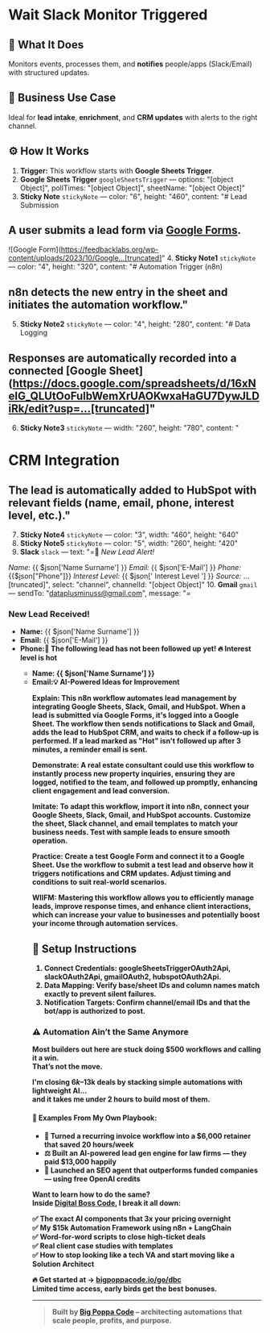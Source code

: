 # Wait Slack Monitor Triggered
## 🚀 What It Does
Monitors events, processes them, and **notifies** people/apps (Slack/Email) with structured updates.

## 💼 Business Use Case
Ideal for **lead intake**, **enrichment**, and **CRM updates** with alerts to the right channel.

## ⚙️ How It Works
1. **Trigger:** This workflow starts with **Google Sheets Trigger**.
2. **Google Sheets Trigger** `googleSheetsTrigger` — options: "[object Object]", pollTimes: "[object Object]", sheetName: "[object Object]"
3. **Sticky Note** `stickyNote` — color: "6", height: "460", content: "# Lead Submission

## A user submits a lead form via [Google Forms](https://forms.gle/VLhKeRySSWNKo2aR8).

![Google Form](https://feedbacklabs.org/wp-content/uploads/2023/10/Google…[truncated]"
4. **Sticky Note1** `stickyNote` — color: "4", height: "320", content: "# Automation Trigger (n8n)

## n8n detects the new entry in the sheet and initiates the automation workflow."
5. **Sticky Note2** `stickyNote` — color: "4", height: "280", content: "# Data Logging
## Responses are automatically recorded into a connected [Google Sheet](https://docs.google.com/spreadsheets/d/16xNeIG_QLUtOoFulbWemXrUAOKwxaHaGU7DywJLDiRk/edit?usp=…[truncated]"
6. **Sticky Note3** `stickyNote` — width: "260", height: "780", content: "


















# CRM Integration

## The lead is automatically added to HubSpot with relevant fields (name, email, phone, interest level, etc.)."
7. **Sticky Note4** `stickyNote` — color: "3", width: "460", height: "640"
8. **Sticky Note5** `stickyNote` — color: "5", width: "260", height: "420"
9. **Slack** `slack` — text: "=🎯 *New Lead Alert!*

*Name:* {{ $json['Name Surname'] }}
*Email:* {{ $json['E-Mail'] }}
*Phone:* {{$json["Phone"]}}
*Interest Level:* {{ $json['  Interest Level  '] }}
*Source:* …[truncated]", select: "channel", channelId: "[object Object]"
10. **Gmail** `gmail` — sendTo: "dataplusminuss@gmail.com", message: "=<h3>New Lead Received!</h3> 
<ul>   
<li><strong>Name:</strong> {{ $json['Name Surname'] }}</li>   
<li><strong>Email:</strong> {{ $json['E-Mail'] }}</li>   
<li><strong>Phone:</s…[truncated]", options: "[object Object]"
11. **HubSpot** `hubspot` — email: "={{ $json['E-Mail'] }}", options: "[object Object]", authentication: "oAuth2"
12. **Wait** `wait` — unit: "minutes", amount: "3"
13. **If** `if` — options: "[object Object]", conditions: "[object Object]"
14. **Gmail_Reminder** `gmail` — sendTo: "dataplusminuss@gmail.com", message: "=<h3>🔔 The following lead has not been followed up yet! 🔥 Interest level is hot </h3>
<ul>
  <li><strong>Name:</strong> {{ $json['Name Surname'] }}</li>
  <li><strong>Email:</str…[truncated]", options: "[object Object]"
15. **No Operation, do nothing** `noOp` — configured for its default action.

## 💡 AI-Powered Ideas for Improvement
**Explain:** This n8n workflow automates lead management by integrating Google Sheets, Slack, Gmail, and HubSpot. When a lead is submitted via Google Forms, it's logged into a Google Sheet. The workflow then sends notifications to Slack and Gmail, adds the lead to HubSpot CRM, and waits to check if a follow-up is performed. If a lead marked as "Hot" isn't followed up after 3 minutes, a reminder email is sent.

**Demonstrate:** A real estate consultant could use this workflow to instantly process new property inquiries, ensuring they are logged, notified to the team, and followed up promptly, enhancing client engagement and lead conversion.

**Imitate:** To adapt this workflow, import it into n8n, connect your Google Sheets, Slack, Gmail, and HubSpot accounts. Customize the sheet, Slack channel, and email templates to match your business needs. Test with sample leads to ensure smooth operation.

**Practice:** Create a test Google Form and connect it to a Google Sheet. Use the workflow to submit a test lead and observe how it triggers notifications and CRM updates. Adjust timing and conditions to suit real-world scenarios.

**WIIFM:** Mastering this workflow allows you to efficiently manage leads, improve response times, and enhance client interactions, which can increase your value to businesses and potentially boost your income through automation services.

## 🔧 Setup Instructions
1. **Connect Credentials:** googleSheetsTriggerOAuth2Api, slackOAuth2Api, gmailOAuth2, hubspotOAuth2Api.
2. **Data Mapping:** Verify base/sheet IDs and column names match exactly to prevent silent failures.
3. **Notification Targets:** Confirm channel/email IDs and that the bot/app is authorized to post.

### ⚠️ Automation Ain’t the Same Anymore

Most builders out here are stuck doing $500 workflows and calling it a win.  
That’s not the move.  

I'm closing $6k–$13k deals by stacking simple automations with lightweight AI...  
and it takes me under 2 hours to build most of them.

#### 🧠 Examples From My Own Playbook:
- 🔁 Turned a recurring invoice workflow into a $6,000 retainer that saved 20 hours/week  
- ⚖️ Built an AI-powered lead gen engine for law firms — they paid $13,000 happily  
- 🚀 Launched an SEO agent that outperforms funded companies — using free OpenAI credits  

**Want to learn how to do the same?**  
Inside [Digital Boss Code](https://bigpoppacode.io/go/dbc), I break it all down:

✅ The exact AI components that 3x your pricing overnight  
✅ My $15k Automation Framework using n8n + LangChain  
✅ Word-for-word scripts to close high-ticket deals  
✅ Real client case studies with templates  
✅ How to stop looking like a tech VA and start moving like a Solution Architect  

🔥 Get started at → [bigpoppacode.io/go/dbc](https://bigpoppacode.io/go/dbc)  
Limited time access, early birds get the best bonuses.

---
> Built by [Big Poppa Code](https://bigpoppacode.io) – architecting automations that scale people, profits, and purpose.
